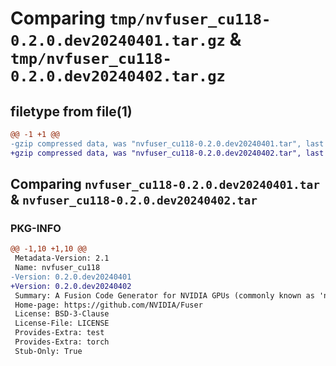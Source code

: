 # Comparing `tmp/nvfuser_cu118-0.2.0.dev20240401.tar.gz` & `tmp/nvfuser_cu118-0.2.0.dev20240402.tar.gz`

## filetype from file(1)

```diff
@@ -1 +1 @@
-gzip compressed data, was "nvfuser_cu118-0.2.0.dev20240401.tar", last modified: Mon Apr  5 07:00:00 1993, max compression
+gzip compressed data, was "nvfuser_cu118-0.2.0.dev20240402.tar", last modified: Mon Apr  5 07:00:00 1993, max compression
```

## Comparing `nvfuser_cu118-0.2.0.dev20240401.tar` & `nvfuser_cu118-0.2.0.dev20240402.tar`

### PKG-INFO

```diff
@@ -1,10 +1,10 @@
 Metadata-Version: 2.1
 Name: nvfuser_cu118
-Version: 0.2.0.dev20240401
+Version: 0.2.0.dev20240402
 Summary: A Fusion Code Generator for NVIDIA GPUs (commonly known as 'nvFuser')
 Home-page: https://github.com/NVIDIA/Fuser
 License: BSD-3-Clause
 License-File: LICENSE
 Provides-Extra: test
 Provides-Extra: torch
 Stub-Only: True
```

